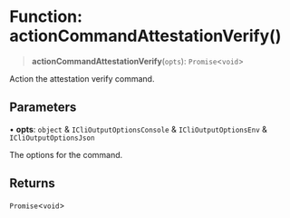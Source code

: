 # Function: actionCommandAttestationVerify()

> **actionCommandAttestationVerify**(`opts`): `Promise`\<`void`\>

Action the attestation verify command.

## Parameters

• **opts**: `object` & `ICliOutputOptionsConsole` & `ICliOutputOptionsEnv` & `ICliOutputOptionsJson`

The options for the command.

## Returns

`Promise`\<`void`\>
